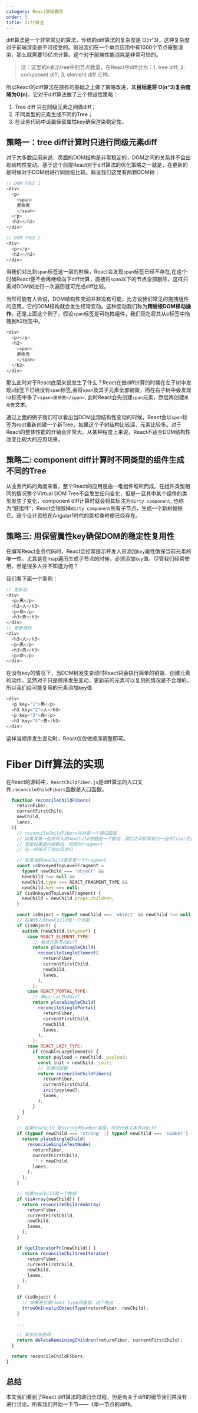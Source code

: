 ```yaml
---
category: React基础概念
order: 5
title: diff算法
---
```


diff算法是一个非常常见的算法，传统的diff算法的复杂度是 O(n^3)，这种复杂度对于前端渲染是不可接受的。假设我们在一个单页应用中有1000个节点需要渲染，那么就需要10亿次计算。这个对于前端性能消耗是非常可怕的。

> 注：这里的n表示tree中的节点数量，在React中diff分为：1. tree diff; 2. component diff; 3. element diff 三种。

所以React的diff算法在原有的基础之上做了策略改进，其**目标是将 O(n^3)复杂度降为O(n)**。它对于diff算法做了三个预设性策略：

1. Tree diff 只在同级元素之间做diff；
2. 不同类型的元素生成不同的Tree；
3. 在业务代码中设置保留属性key确保渲染稳定性。

## 策略一：tree diff计算时只进行同级元素diff

对于大多数应用来说，页面的DOM结构是非常稳定的，DOM之间的关系并不会出现结构性变动。基于这个前提React对于diff算法的优化策略之一就是，在更新的是时候对于DOM树进行同层级比较。假设我们这里有两颗DOM树：

```js
// DOM TREE 1
<div>
  <p>
    <span>
    黑命贵
    </span>
  </p>
  <h2></h2>
</div>

// DOM TREE 2
<div>
  <p></p>
  <h2></h2>
</div>
```

当我们对比到`span`标签这一层的时候，React会发现`span`标签已经不存在,在这个时候React便不会再继续向下diff计算，直接将`span`以下的节点全部删除，这样只需对DOM树进行一次遍历就可完成diff比较。

当然可能有人会说，DOM结构性变动并非没有可能，比方说我们常见的拖拽组件的应用，它的DOM结构就会发生经常变动。这种变动我们称为**跨层级DOM移动操作**。还是上面这个例子，假设`span`标签是可拖拽组件，我们现在将其从p标签中拖拽到h2标签中。

```js
<div>
  <p></p>
  <h2>
    <span>
    黑命贵
    </span>
  </h2>
</div>
```

那么此时对于React底层来说发生了什么？React在做diff计算的时候在左子树中发现`p`标签下已经没有`span`标签,会将`span`及其子元素全部销毁，而在右子树中会发现`h2`标签中多了`<span>黑命贵</span>`, 此时React会先创建`span`元素，然后再创建`黑命贵`文本。

通过上面的例子我们可以看出当DOM出现结构性变动的时候，React会以`span`标签为root重新创建一个新Tree，如果这个子树结构比较深、元素比较多。对于React的整体性能的开销会非常大。从某种程度上来说，React不适合DOM结构性改变比较大的应用场景。


## 策略二: component diff计算时不同类型的组件生成不同的Tree

从业务代码的角度来看，整个React的应用是由一堆组件堆积而成。在组件类型相同的情况整个Virtual DOM Tree不会发生任何变化，但是一旦其中某个组件的类型发生了变化，component diff计算时就会将其标注为`dirty component`, 也称为“脏组件”，React会销毁掉`dirty component`所有子节点，生成一个新树替换它。这个设计思想在Angular1时代的脏检查时便已经存在。

## 策略三: 用保留属性key确保DOM的稳定性复用性

在编写React业务代码时，React会经常提示开发人员添加`key`属性确保当前元素的唯一性。尤其是在map遍历生成子节点的时候，必须添加`key`值。尽管我们经常使用，但是很多人并不知道为何？

我们看下面一个案例：

```js
// 更新前
<div>
  <p>黑</p>
  <h3>人</h3>
  <p>命</p>
  <h3>贵</h3>
</div>
// 更新操作
<div>
  <h3>人</h3>
  <p>黑</p>
  <h3>贵</h3>
  <p>命</p> 
</div>
```

在没有key的情况下，当DOM树发生变动时React只会执行简单的销毁、创建元素的动作，显然对于只是顺序发生变动，更新前的元素可以复用的情况是不合理的。所以我们给可能复用的元素添加key值

```js
<div>
  <p key="1">黑</p>
  <h3 key="2">人</h3>
  <p key="3">命</p>
  <h3 key="4">贵</h3>
</div>
```

这样当顺序发生变动时，React仅仅做顺序调整即可。

# Fiber Diff算法的实现

在React的源码中，`ReactChildFiber.js`是diff算法的入口文件,`reconcileChildFibers`函数是入口函数。


```js
  function reconcileChildFibers(
    returnFiber,
    currentFirstChild,
    newChild,
    lanes,
  ){
    // reconcileChildFibers并非是一个递归函数
    // 如果其第一层所传入的newChild参数是一个数组，我们之间将其视为一组子fiber而非fragment
    // 但是如果是内嵌数组，则视为fragment
    // 在一般情况下会出现递归

    // 检查当前newChild是否是一个fragment
    const isUnkeyedTopLevelFragment =
      typeof newChild === 'object' &&
      newChild !== null &&
      newChild.type === REACT_FRAGMENT_TYPE &&
      newChild.key === null;
    if (isUnkeyedTopLevelFragment) {
      newChild = newChild.props.children;
    }

    const isObject = typeof newChild === 'object' && newChild !== null;
    // 如果传入的newChild是一个对象
    if (isObject) {
      switch (newChild.$$typeof) {
        case REACT_ELEMENT_TYPE:
          // 单点元素节点diff
          return placeSingleChild(
            reconcileSingleElement(
              returnFiber,
              currentFirstChild,
              newChild,
              lanes,
            ),
          );
        case REACT_PORTAL_TYPE:
          // 单portal节点diff
          return placeSingleChild(
            reconcileSinglePortal(
              returnFiber,
              currentFirstChild,
              newChild,
              lanes,
            ),
          );
        case REACT_LAZY_TYPE:
          if (enableLazyElements) {
            const payload = newChild._payload;
            const init = newChild._init;
            // 非递归函数
            return reconcileChildFibers(
              returnFiber,
              currentFirstChild,
              init(payload),
              lanes,
            );
          }
      }
    }

    // 如果newChild 是string和number类型，则进行单文本节点diff
    if (typeof newChild === 'string' || typeof newChild === 'number') {
      return placeSingleChild(
        reconcileSingleTextNode(
          returnFiber,
          currentFirstChild,
          '' + newChild,
          lanes,
        ),
      );
    }

    // 如果newChild是一个数组
    if (isArray(newChild)) {
      return reconcileChildrenArray(
        returnFiber,
        currentFirstChild,
        newChild,
        lanes,
      );
    }

    if (getIteratorFn(newChild)) {
      return reconcileChildrenIterator(
        returnFiber,
        currentFirstChild,
        newChild,
        lanes,
      );
    }

    if (isObject) {
      // 如果是位置react type则报错，这个略过...
      throwOnInvalidObjectType(returnFiber, newChild);
    }

    ...

    // 其余的皆删除
    return deleteRemainingChildren(returnFiber, currentFirstChild);
  }

  return reconcileChildFibers;
}

```

## 总结

本文我们看到了React diff算法的递归全过程，但是有关于diff的细节我们并没有进行讨论。所有我们开始一下节——《单一节点的diff》。